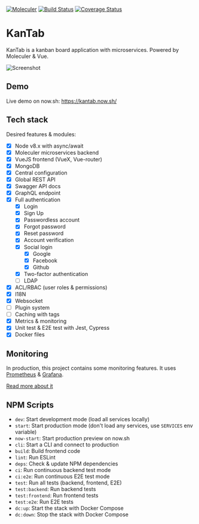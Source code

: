 [![Moleculer](https://badgen.net/badge/Powered%20by/Moleculer/0e83cd)](https://moleculer.services)
[![Build Status](https://badgen.net/travis/icebob/kantab/master)](https://travis-ci.org/icebob/kantab)
[![Coverage Status](https://badgen.net/coveralls/c/github/icebob/kantab/master)](https://coveralls.io/github/icebob/kantab?branch=master)

# KanTab
KanTab is a kanban board application with microservices. Powered by Moleculer &amp; Vue.

![Screenshot](https://user-images.githubusercontent.com/306521/47039154-865d9100-d183-11e8-85c9-4cfc571ac8a5.png)

## Demo
Live demo on now.sh: https://kantab.now.sh/

## Tech stack
Desired features & modules:

- [x] Node v8.x with async/await
- [x] Moleculer microservices backend
- [x] VueJS frontend (VueX, Vue-router)
- [x] MongoDB
- [x] Central configuration
- [x] Global REST API
- [x] Swagger API docs
- [x] GraphQL endpoint
- [x] Full authentication
    - [x] Login
    - [x] Sign Up
    - [x] Passwordless account
    - [x] Forgot password
    - [x] Reset password    
    - [x] Account verification
    - [x] Social login
        - [x] Google
        - [x] Facebook
        - [x] Github
    - [x] Two-factor authentication
    - [ ] LDAP
- [x] ACL/RBAC (user roles & permissions)
- [x] I18N
- [x] Websocket
- [ ] Plugin system
- [ ] Caching with tags
- [x] Metrics & monitoring
- [x] Unit test & E2E test with Jest, Cypress
- [x] Docker files

## Monitoring
In production, this project contains some monitoring features. It uses [Prometheus](https://prometheus.io/) & [Grafana](https://grafana.com/).

[Read more about it](monitoring/README.md)

## NPM Scripts

- `dev`: Start development mode (load all services locally)
- `start`: Start production mode (don't load any services, use `SERVICES` env variable)
- `now-start`: Start production preview on now.sh
- `cli`: Start a CLI and connect to production
- `build`: Build frontend code
- `lint`: Run ESLint
- `deps`: Check & update NPM dependencies
- `ci`: Run continuous backend test mode
- `ci:e2e`: Run continuous E2E test mode 
- `test`: Run all tests (backend, frontend, E2E)
- `test:backend`: Run backend tests
- `test:frontend`: Run frontend tests
- `test:e2e`: Run E2E tests
- `dc:up`: Start the stack with Docker Compose
- `dc:down`: Stop the stack with Docker Compose
